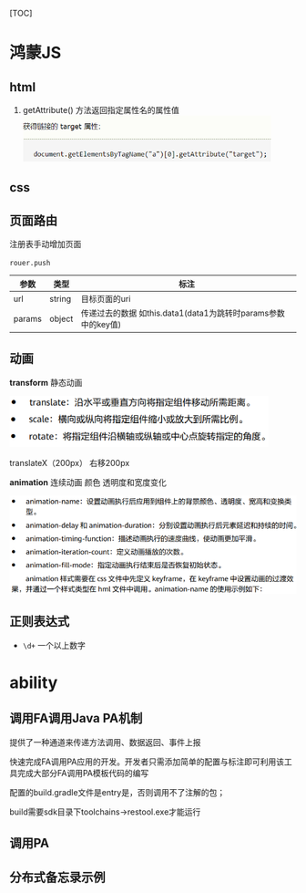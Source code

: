 [TOC]



# 鸿蒙JS

## html

1. getAttribute() 方法返回指定属性名的属性值<img src="鸿蒙.assets/image-20211031082222080.png" alt="image-20211031082222080" style="zoom:70%;" />

## css

## 页面路由

注册表手动增加页面

`rouer.push`

| 参数   | 类型   | 标注                                                         |
| ------ | ------ | ------------------------------------------------------------ |
| url    | string | 目标页面的uri                                                |
| params | object | 传递过去的数据 如this.data1(data1为跳转时params参数中的key值) |

## 动画

**transform** 静态动画 

<img src="鸿蒙.assets/image-20211031090551473.png" alt="image-20211031090551473" style="zoom:80%;" />

translateX（200px） 右移200px

**animation** 连续动画 颜色 透明度和宽度变化

<img src="鸿蒙.assets/image-20211031090629559.png" alt="image-20211031090629559" style="zoom:70%;" />



## 正则表达式

+ `\d+` 一个以上数字







# ability

## 调用FA调用Java PA机制

提供了一种通道来传递方法调用、数据返回、事件上报

快速完成FA调用PA应用的开发。开发者只需添加简单的配置与标注即可利用该工具完成大部分FA调用PA模板代码的编写

配置的build.gradle文件是entry是，否则调用不了注解的包；

build需要sdk目录下toolchains->restool.exe才能运行

## 调用PA

## 分布式备忘录示例



